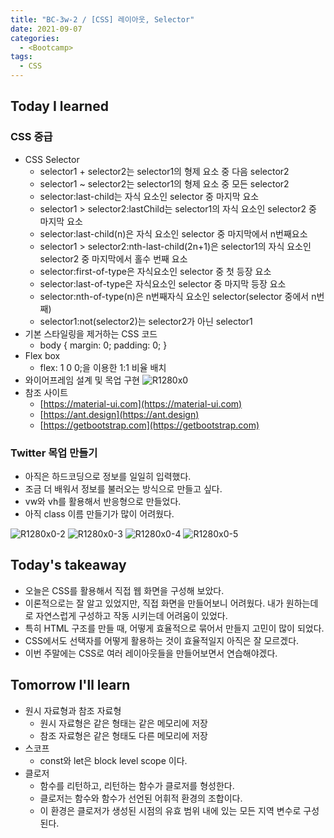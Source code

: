 ```yaml
---
title: "BC-3w-2 / [CSS] 레이아웃, Selector"
date: 2021-09-07
categories:
  - <Bootcamp>
tags:
  - CSS
---
```


## Today I learned

### CSS 중급

- CSS Selector
  - selector1 + selector2는 selector1의 형제 요소 중 다음 selector2
  - selector1 ~ selector2는 selector1의 형제 요소 중 모든 selector2
  - selector:last-child는 자식 요소인 selector 중 마지막 요소
  - selector1 > selector2:lastChild는 selector1의 자식 요소인 selector2 중 마지막 요소
  - selector:last-child(n)은 자식 요소인 selector 중 마지막에서 n번째요소
  - selector1 > selector2:nth-last-child(2n+1)은 selector1의 자식 요소인 selector2 중 마지막에서 홀수 번째 요소
  - selector:first-of-type은 자식요소인 selector 중 첫 등장 요소
  - selector:last-of-type은 자식요소인 selector 중 마지막 등장 요소
  - selector:nth-of-type(n)은 n번째자식 요소인 selector(selector 중에서 n번째)
  - selector1:not(selector2)는 selector2가 아닌 selector1
- 기본 스타일링을 제거하는 CSS 코드
  - body { margin: 0; padding: 0; }
- Flex box
  - flex: 1 0 0;을 이용한 1:1 비율 배치
- 와이어프레임 설계 및 목업 구현
  ![R1280x0](https://user-images.githubusercontent.com/84524514/134382303-b195e687-aab1-42c6-88cc-8c67677ba674.png)
- 참조 사이트
  - [https://material-ui.com](https://material-ui.com)
  - [https://ant.design](https://ant.design)
  - [https://getbootstrap.com](https://getbootstrap.com)

### Twitter 목업 만들기

- 아직은 하드코딩으로 정보를 일일히 입력했다.
- 조금 더 배워서 정보를 불러오는 방식으로 만들고 싶다.
- vw와 vh를 활용해서 반응형으로 만들었다.
- 아직 class 이름 만들기가 많이 어려웠다.

![R1280x0-2](https://user-images.githubusercontent.com/84524514/134382325-a6719e3f-c46f-4fc1-aa17-1dfbf351aa28.png)
![R1280x0-3](https://user-images.githubusercontent.com/84524514/134382370-2d597b14-be29-4aa9-b87f-546630bf53b1.png)
![R1280x0-4](https://user-images.githubusercontent.com/84524514/134382378-ade610f7-8a9d-4dd4-ab29-9335268b392a.png)
![R1280x0-5](https://user-images.githubusercontent.com/84524514/134382390-06d90cf2-3e24-41b2-ad85-a005f56c4d1f.png)

## Today's takeaway

- 오늘은 CSS를 활용해서 직접 웹 화면을 구성해 보았다.
- 이론적으로는 잘 알고 있었지만, 직접 화면을 만들어보니 어려웠다. 내가 원하는데로 자연스럽게 구성하고 작동 시키는데 어려움이 있었다.
- 특히 HTML 구조를 만들 때, 어떻게 효율적으로 묶어서 만들지 고민이 많이 되었다.
- CSS에서도 선택자를 어떻게 활용하는 것이 효율적일지 아직은 잘 모르겠다.
- 이번 주말에는 CSS로 여러 레이아웃들을 만들어보면서 연습해야겠다.

## Tomorrow I'll learn

- 원시 자료형과 참조 자료형
  - 원시 자료형은 같은 형태는 같은 메모리에 저장
  - 참조 자료형은 같은 형태도 다른 메모리에 저장
- 스코프
  - const와 let은 block level scope 이다.
- 클로저
  - 함수를 리턴하고, 리턴하는 함수가 클로저를 형성한다.
  - 클로저는 함수와 함수가 선언된 어휘적 환경의 조합이다.
  - 이 환경은 클로저가 생성된 시점의 유효 범위 내에 있는 모든 지역 변수로 구성된다.
